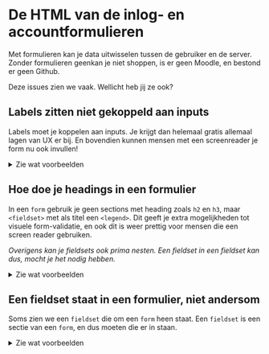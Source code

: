 # De HTML van de inlog- en accountformulieren

Met formulieren kan je data uitwisselen tussen de gebruiker en de server. Zonder formulieren geenkan je niet shoppen, is er geen Moodle, en bestond er geen Github.

Deze issues zien we vaak. Wellicht heb jij ze ook?

## Labels zitten niet gekoppeld aan inputs

Labels moet je koppelen aan inputs. Je krijgt dan helemaal gratis allemaal lagen van UX er bij. En bovendien kunnen mensen met een screenreader je form nu ook invullen!

<details>
  <summary>Zie wat voorbeelden</summary>

### Goed
````html
<label>
  Naam
  <input>
</label>
````

### Ook goed
````html
<label for="naam">naam</label>
<input id="naam">
````

### Niet goed
````
<label>naam</label>
<input id="naam">
````
</details>

## Hoe doe je headings in een formulier

In een `form` gebruik je geen sections met heading zoals `h2` en `h3`, maar `<fieldset>` met als titel een `<legend>`. Dit geeft je extra mogelijkheden tot visuele form-validatie, en ook dit is weer prettig voor mensen die een screen reader gebruiken.

*Overigens kan je fieldsets ook prima nesten. Een fieldset in een fieldset kan dus, mocht je het nodig hebben.*

<details>
  <summary>Zie wat voorbeelden</summary>

### Goed
````html
<form>
  <fieldset>
    <legend>Inloggen</legend>
    <label>Naam<input></label>
    <label>Email<input type="email"></label>
  </fieldset>
  <button>Verstuur</button>
</form>
````

### Niet goed
````
<form>
  <h2>Inloggen</h2>
  <label>Naam<input></label>
  <label>Email<input type="email"></label>
  <button>Verstuur</button>
</form>
````
</details>

## Een fieldset staat in een formulier, niet andersom

Soms zien we een `fieldset` die om een `form` heen staat. Een `fieldset` is een sectie van een `form`, en dus moeten die er in staan.

<details>
  <summary>Zie wat voorbeelden</summary>

### Goed
````html
<form action="/action_page.php">
  <fieldset>
    <legend>Formulier</legend>
    <label>Login naam:<input type="text"></label>
    <label>Paswoord:<input type="password"></label>
    <input type="submit" value="Submit">
  </fieldset>
</form>
````

### Niet goed
````
<fieldset>
  <legend>Formulier</legend>
  <form action="/action_page.php">
    <label>Login naam:<input type="text"></label>
    <label>Paswoord:<input type="password"></label>
    <input type="submit" value="Submit">
  </form>
</fieldset>
````
</details>